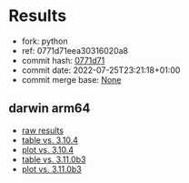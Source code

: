 # Results

- fork: python
- ref: 0771d71eea30316020a8
- commit hash: [0771d71](https://github.com/python/cpython/commit/0771d71)
- commit date: 2022-07-25T23:21:18+01:00
- commit merge base: [None](https://github.com/python/cpython/commit/None)

## darwin arm64

- [raw results](bm-20220725-darwin-arm64-python-0771d71eea30316020a8-3.11.0b5-0771d71.json)
- [table vs. 3.10.4](bm-20220725-darwin-arm64-python-0771d71eea30316020a8-3.11.0b5-0771d71-vs-3.10.4.md)
- [plot vs. 3.10.4](bm-20220725-darwin-arm64-python-0771d71eea30316020a8-3.11.0b5-0771d71-vs-3.10.4.png)
- [table vs. 3.11.0b3](bm-20220725-darwin-arm64-python-0771d71eea30316020a8-3.11.0b5-0771d71-vs-3.11.0b3.md)
- [plot vs. 3.11.0b3](bm-20220725-darwin-arm64-python-0771d71eea30316020a8-3.11.0b5-0771d71-vs-3.11.0b3.png)

